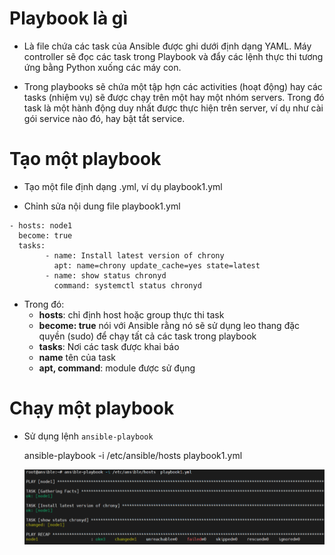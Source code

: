 # Playbook là gì 

- Là file chứa các task của Ansible được ghi dưới định dạng YAML. Máy controller sẽ đọc các task trong Playbook và đẩy các lệnh thực thi tương ứng bằng Python xuống các máy con.

- Trong playbooks sẽ chứa một tập hợn các activities (hoạt động) hay các tasks (nhiệm vụ) sẽ được chạy trên một hay một nhóm servers. Trong đó task là một hành động duy nhất được thực hiện trên server, ví dụ như cài gói service nào đó, hay bật tắt service.

# Tạo một playbook

- Tạo một file định dạng .yml, ví dụ playbook1.yml

- Chỉnh sửa nội dung file playbook1.yml
```
- hosts: node1
  become: true
  tasks:
        - name: Install latest version of chrony
          apt: name=chrony update_cache=yes state=latest
        - name: show status chronyd
          command: systemctl status chronyd
```
- Trong đó:
  - **hosts**: chỉ định host hoặc group thực thi task
  - **become: true** nói với Ansible rằng nó sẽ sử dụng leo thang đặc quyền (sudo) để chạy tất cả các task trong playbook
  - **tasks**: Nơi các task được khai báo
  - **name** tên của task
  - **apt, command**: module được sử đụng 
# Chạy một playbook

- Sử dụng lệnh `ansible-playbook`

    ansible-playbook -i /etc/ansible/hosts  playbook1.yml

  ![image](image/Screenshot_13.png)
